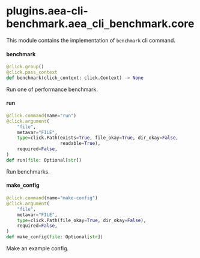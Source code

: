 <a id="plugins.aea-cli-benchmark.aea_cli_benchmark.core"></a>

# plugins.aea-cli-benchmark.aea`_`cli`_`benchmark.core

This module contains the implementation of `benchmark` cli command.

<a id="plugins.aea-cli-benchmark.aea_cli_benchmark.core.benchmark"></a>

#### benchmark

```python
@click.group()
@click.pass_context
def benchmark(click_context: click.Context) -> None
```

Run one of performance benchmark.

<a id="plugins.aea-cli-benchmark.aea_cli_benchmark.core.run"></a>

#### run

```python
@click.command(name="run")
@click.argument(
    "file",
    metavar="FILE",
    type=click.Path(exists=True, file_okay=True, dir_okay=False,
                    readable=True),
    required=False,
)
def run(file: Optional[str])
```

Run benchmarks.

<a id="plugins.aea-cli-benchmark.aea_cli_benchmark.core.make_config"></a>

#### make`_`config

```python
@click.command(name="make-config")
@click.argument(
    "file",
    metavar="FILE",
    type=click.Path(file_okay=True, dir_okay=False),
    required=False,
)
def make_config(file: Optional[str])
```

Make an example config.

